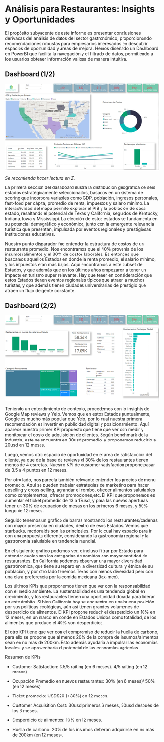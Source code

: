 # Análisis para Restaurantes: Insights y Oportunidades

El propósito subyacente de este informe es presentar conclusiones derivadas del análisis de datos del sector gastronómico, proporcionando recomendaciones robustas para empresarios interesados en descubrir espacios de oportunidad y áreas de mejora. Hemos diseñado un Dashboard en PowerBI que facilita la navegación y el filtrado de datos, permitiendo a los usuarios obtener información valiosa de manera intuitiva.

## Dashboard (1/2)

![Dashboard](Dashboard/dashboard1.PNG)

  *Se recomienda hacer lectura en Z.*


La primera sección del dashboard ilustra la distribución geográfica de seis estados estratégicamente seleccionados, basados en un sistema de scoring que incorpora variables como GDP, población, ingresos personales, fast-food per cápita, promedio de renta, impuestos y salario mínimo. La interactividad del mapa permite explorar el PIB y la población de cada estado, resaltando el potencial de Texas y California, seguidos de Kentucky, Indiana, Iowa y Mississippi. La elección de estos estados se fundamenta en su potencial demográfico y económico, junto con la emergente relevancia turística que presentan, impulsada por eventos regionales y prestigiosas instituciones educativas.

Nuestro punto disparador fue entender la estructura de costos de un restaurante promedio. Nos encontramos que el 40% provenia de los insumos/alimentos y el 30% de costos laborales. Es entonces que buscamos aquellos Estados en donde la renta promedio, el salario mínimo, y los impuestos eran más bajos. Aquí encontramos a este subset de Estados, y que además que en los últimos años empezaron a tener un impacto en turismo super relevante. Hay que tener en consideración que estos Estados tienen eventos regionales típicos que atraen a muchos turistas, y que además tienen ciudades universitarias de prestigio que atraen un flujo de gente constante.


## Dashboard (2/2)

![Dashboard](Dashboard/dashboard2.PNG)


Teniendo un entendimiento de contexto, procedemos con lo insights de Google Map reviews y Yelp. Vemos que en estos Estados puntualmente, Google es mucho más popular que Yelp, por lo cual nuestra primera recomendación es invertir en publicidad digital y posicionamiento. Aquí aparece nuestro primer KPI propuesto que tiene que ver con medir y monitorear el costo de adquisición de clientes. Según benchmark de la industria, este se encuentra en 30usd promedio, y proponemos reducirlo a 20usd en 12 meses.


Luego, vemos otro espacio de oportunidad en el área de satisfacción del cliente, ya que de la base de reviews el 30% de los restaurantes tienen menos de 4 estrellas. Nuestro KPI de customer satisfaction propone pasar de 3.5 a 4 puntos en 12 meses.


Por otro lado, nos parecía también relevante entender los precios de menu promedio. Aquí se pueden trabajar estrategias de marketing para hacer upselling y cross-selling, agrandar el combo, ofrecer alimentos saludables como complementos, ofrecer promociones,etc. El KPI que proponemos es aumentar el ticket promedio de 13 a 17usd, y para las nuevas aperturas tener un 30% de ocupacion de mesas en los primeros 6 meses, y 50% luego de 12 meses.

Seguido tenemos un grafico de barras mostrando los restaurantes/cadenas con mayor presencia en ciudades, dentro de esos Estados. Vemos que starbucks, mcdonalds son las principales. Por lo cual hay espacio para ir con una propuesta diferente, considerando la gastronomia regional y la gastronomia saludable en tendencia mundial.

En el siguiente gráfico podemos ver, e incluso filtrar por Estado para entender cuales son las categorias de comidas con mayor cantidad de restaurantes. En California podemos observar una mayor diversidad gastrónomica, que tiene su reparo en la diversidad cultural y étnica de su población, y por otro lado tenemos Texas con menos diversidad pero con una clara preferencia por la comida mexicana (tex-mex). 

Los últimos KPIs que proponemos tienen que ver con la responsabilidad con el medio ambiente. La sustentabilidad es una tendencia global en crecimiento, y los restaurantes tienen una oportunidad dorada para liderar en este ámbito. Si bien California hoy se encuentra en una buena posición por sus políticas ecológicas, aún así tienen grandes volumenes de desperdicio de alimentos. El KPI propone reducir el desperdicio un 10% en 12 meses, en un marco en donde en Estados Unidos como totalidad, de los alimentos que produce el 40% son desperdicios. 

El otro KPI tiene que ver con el compromiso de reducir la huella de carbono, para ello se propone que al menos 20% de la compra de insumos/alimentos sean en no mas de 200km. Esto además ayudaría a impulsar las economías locales, y se aprovecharía el potencial de las economías agricolas.



Resumen de KPIs:

* Customer Satisfaction: 3.5/5 raiting (en 6 meses). 4/5 raiting (en 12 meses)
  
* Ocupación Promedio en nuevos restaurantes: 30% (en 6 meses)/ 50% (en 12 meses)
  
* Ticket promedio: USD$20 (+30%) en 12 meses.
  
* Customer Acquisition Cost: 30usd primeros 6 meses, 20usd después de los 6 meses.
  
* Desperdicio de alimentos: 10% en 12 meses.
  
* Huella de carbono: 20% de los insumos deberan adquirirse en no más de 200km (en 12 meses).
